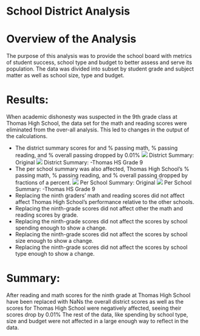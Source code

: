 # School District Analysis
# Overview of the Analysis
The purpose of this analysis was to provide the school board with metrics of student success, school type and budget to better assess and serve its population. The data was divided into subset by student grade and subject matter as well as school size, type and budget.
# Results: 
When academic dishonesty was suspected in the 9th grade class at Thomas High School, the data set for the math and reading scores were eliminated from the over-all analysis. This led to changes in the output of the calculations.
- The district summary scores for and % passing math, % passing reading, and % overall passing dropped by 0.01%
![](link)
District Summary: Original
![](link)
District Summary: -Thomas HS Grade 9
- The per school summary was also affected, Thomas High School’s % passing math, % passing reading, and % overall passing dropped by fractions of a percent.
![](link)
Per School Summary: Original
![](link)
Per School Summary: -Thomas HS Grade 9
- Replacing the ninth graders’ math and reading scores did not affect affect Thomas High School’s performance relative to the other schools.
- Replacing the ninth-grade scores did not affect other the math and reading scores by grade.
- Replacing the ninth-grade scores did not affect the scores by school spending enough to show a change.
- Replacing the ninth-grade scores did not affect the scores by school size enough to show a change.
- Replacing the ninth-grade scores did not affect the scores by school type enough to show a change.
# Summary: 
After reading and math scores for the ninth grade at Thomas High School have been replaced with NaNs the overall district scores as well as the scores for Thomas High School were negatively affected, seeing their scores drop by 0.01% The rest of the data, like spending by school type, size and budget were not affected in a large enough way to reflect in the data.

